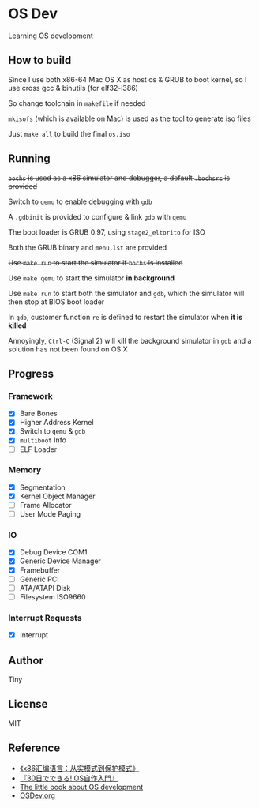 # OS Dev #

Learning OS development

## How to build ##

Since I use both x86-64 Mac OS X as host os & GRUB to boot kernel, so I use cross gcc & binutils (for elf32-i386)

So change toolchain in `makefile` if needed

`mkisofs` (which is available on Mac) is used as the tool to generate iso files

Just `make all` to build the final `os.iso`

## Running ##

~~`bochs` is used as a x86 simulator and debugger, a default `.bochsrc` is provided~~

Switch to `qemu` to enable debugging with `gdb`

A `.gdbinit` is provided to configure & link `gdb` with `qemu`

The boot loader is GRUB 0.97, using `stage2_eltorito` for ISO

Both the GRUB binary and `menu.lst` are provided

~~Use `make run` to start the simulator if `bochs` is installed~~

Use `make qemu` to start the simulator __in background__

Use `make run` to start both the simulator and `gdb`, which the simulator will then stop at BIOS boot loader

In `gdb`, customer function `re` is defined to restart the simulator when __it is killed__

Annoyingly, `Ctrl-C` (Signal 2) will kill the background simulator in `gdb` and a solution has not been found on OS X

## Progress ##

### Framework ###

- [x] Bare Bones
- [x] Higher Address Kernel
- [x] Switch to `qemu` & `gdb`
- [x] `multiboot` Info
- [ ] ELF Loader

### Memory ###

- [x] Segmentation
- [x] Kernel Object Manager
- [ ] Frame Allocator
- [ ] User Mode Paging

### IO ###

- [x] Debug Device COM1
- [x] Generic Device Manager
- [x] Framebuffer
- [ ] Generic PCI
- [ ] ATA/ATAPI Disk
- [ ] Filesystem ISO9660

### Interrupt Requests ###

- [x] Interrupt

## Author ##

Tiny

## License ##

MIT

## Reference ##

- [《x86汇编语言：从实模式到保护模式》](https://www.amazon.cn/dp/B00AR0ZSVO/)
- [『30日でできる! OS自作入門』](https://www.amazon.co.jp/dp/4839919844)
- [The little book about OS development](https://littleosbook.github.io/)
- [OSDev.org](http://www.osdev.org/)

